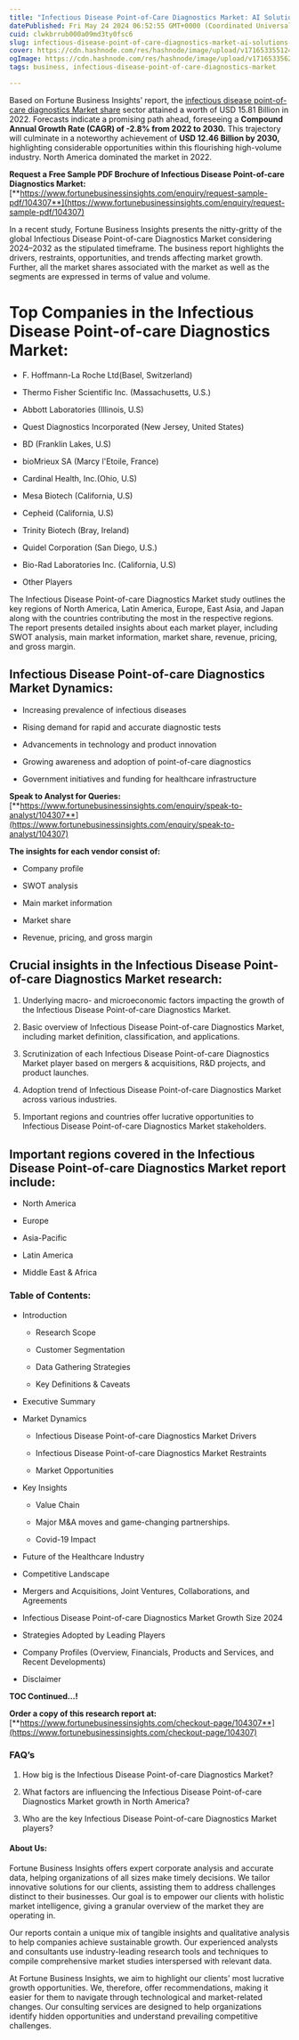 ```yaml
---
title: "Infectious Disease Point-of-Care Diagnostics Market: AI Solutions for Rapid Testing"
datePublished: Fri May 24 2024 06:52:55 GMT+0000 (Coordinated Universal Time)
cuid: clwkbrrub000a09md3ty0fsc6
slug: infectious-disease-point-of-care-diagnostics-market-ai-solutions-for-rapid-testing
cover: https://cdn.hashnode.com/res/hashnode/image/upload/v1716533551241/4dfa35d7-9481-484f-9097-ca13717eb999.png
ogImage: https://cdn.hashnode.com/res/hashnode/image/upload/v1716533562788/b90ea0ef-f0b0-4c03-84f3-7f7e0f9531ed.png
tags: business, infectious-disease-point-of-care-diagnostics-market

---
```


Based on Fortune Business Insights’ report, the [infectious disease point-of-care diagnostics Market share](https://www.fortunebusinessinsights.com/infectious-disease-point-of-care-poc-diagnostics-market-104307) sector attained a worth of USD 15.81 Billion in 2022. Forecasts indicate a promising path ahead, foreseeing a **Compound Annual Growth Rate (CAGR) of -2.8% from 2022 to 2030.** This trajectory will culminate in a noteworthy achievement of **USD 12.46 Billion by 2030,** highlighting considerable opportunities within this flourishing high-volume industry. North America dominated the market in 2022.

**Request a Free Sample PDF Brochure of Infectious Disease Point-of-care Diagnostics Market:** [**https://www.fortunebusinessinsights.com/enquiry/request-sample-pdf/104307**](https://www.fortunebusinessinsights.com/enquiry/request-sample-pdf/104307)

In a recent study, Fortune Business Insights presents the nitty-gritty of the global Infectious Disease Point-of-care Diagnostics Market considering 2024–2032 as the stipulated timeframe. The business report highlights the drivers, restraints, opportunities, and trends affecting market growth. Further, all the market shares associated with the market as well as the segments are expressed in terms of value and volume.

# **Top Companies in the Infectious Disease Point-of-care Diagnostics Market:**

* F. Hoffmann-La Roche Ltd(Basel, Switzerland)
    
* Thermo Fisher Scientific Inc. (Massachusetts, U.S.)
    
* Abbott Laboratories (Illinois, U.S)
    
* Quest Diagnostics Incorporated (New Jersey, United States)
    
* BD (Franklin Lakes, U.S)
    
* bioMrieux SA (Marcy l'Etoile, France)
    
* Cardinal Health, Inc.(Ohio, U.S)
    
* Mesa Biotech (California, U.S)
    
* Cepheid (California, U.S)
    
* Trinity Biotech (Bray, Ireland)
    
* Quidel Corporation (San Diego, U.S.)
    
* Bio-Rad Laboratories Inc. (California, U.S)
    
* Other Players
    

The Infectious Disease Point-of-care Diagnostics Market study outlines the key regions of North America, Latin America, Europe, East Asia, and Japan along with the countries contributing the most in the respective regions. The report presents detailed insights about each market player, including SWOT analysis, main market information, market share, revenue, pricing, and gross margin.

## Infectious Disease Point-of-care Diagnostics Market **Dynamics**:

* Increasing prevalence of infectious diseases
    
* Rising demand for rapid and accurate diagnostic tests
    
* Advancements in technology and product innovation
    
* Growing awareness and adoption of point-of-care diagnostics
    
* Government initiatives and funding for healthcare infrastructure
    

**Speak to Analyst for Queries:** [**https://www.fortunebusinessinsights.com/enquiry/speak-to-analyst/104307**](https://www.fortunebusinessinsights.com/enquiry/speak-to-analyst/104307)

**The insights for each vendor consist of:**

* Company profile
    
* SWOT analysis
    
* Main market information
    
* Market share
    
* Revenue, pricing, and gross margin
    

## **Crucial insights in the Infectious Disease Point-of-care Diagnostics Market research:**

1. Underlying macro- and microeconomic factors impacting the growth of the Infectious Disease Point-of-care Diagnostics Market.
    
2. Basic overview of Infectious Disease Point-of-care Diagnostics Market, including market definition, classification, and applications.
    
3. Scrutinization of each Infectious Disease Point-of-care Diagnostics Market player based on mergers & acquisitions, R&D projects, and product launches.
    
4. Adoption trend of Infectious Disease Point-of-care Diagnostics Market across various industries.
    
5. Important regions and countries offer lucrative opportunities to Infectious Disease Point-of-care Diagnostics Market stakeholders.
    

## **Important regions covered in the Infectious Disease Point-of-care Diagnostics Market report include:**

* North America
    
* Europe
    
* Asia-Pacific
    
* Latin America
    
* Middle East & Africa
    

### **Table of Contents:**

* Introduction
    
    * Research Scope
        
    * Customer Segmentation
        
    * Data Gathering Strategies
        
    * Key Definitions & Caveats
        
* Executive Summary
    
* Market Dynamics
    
    * Infectious Disease Point-of-care Diagnostics Market Drivers
        
    * Infectious Disease Point-of-care Diagnostics Market Restraints
        
    * Market Opportunities
        
* Key Insights
    
    * Value Chain
        
    * Major M&A moves and game-changing partnerships.
        
    * Covid-19 Impact
        
* Future of the Healthcare Industry
    
* Competitive Landscape
    
* Mergers and Acquisitions, Joint Ventures, Collaborations, and Agreements
    
* Infectious Disease Point-of-care Diagnostics Market Growth Size 2024
    
* Strategies Adopted by Leading Players
    
* Company Profiles (Overview, Financials, Products and Services, and Recent Developments)
    
* Disclaimer
    

**TOC Continued…!**

**Order a copy of this research report at:** [**https://www.fortunebusinessinsights.com/checkout-page/104307**](https://www.fortunebusinessinsights.com/checkout-page/104307)

### **FAQ’s**

1. How big is the Infectious Disease Point-of-care Diagnostics Market?
    
2. What factors are influencing the Infectious Disease Point-of-care Diagnostics Market growth in North America?
    
3. Who are the key Infectious Disease Point-of-care Diagnostics Market players?
    

#### **About Us:**

Fortune Business Insights offers expert corporate analysis and accurate data, helping organizations of all sizes make timely decisions. We tailor innovative solutions for our clients, assisting them to address challenges distinct to their businesses. Our goal is to empower our clients with holistic market intelligence, giving a granular overview of the market they are operating in.

Our reports contain a unique mix of tangible insights and qualitative analysis to help companies achieve sustainable growth. Our experienced analysts and consultants use industry-leading research tools and techniques to compile comprehensive market studies interspersed with relevant data.

At Fortune Business Insights, we aim to highlight our clients' most lucrative growth opportunities. We, therefore, offer recommendations, making it easier for them to navigate through technological and market-related changes. Our consulting services are designed to help organizations identify hidden opportunities and understand prevailing competitive challenges.
